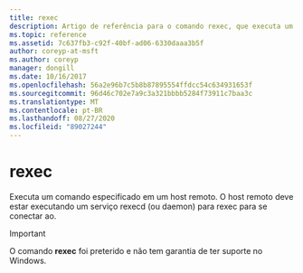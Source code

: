 ```yaml
---
title: rexec
description: Artigo de referência para o comando rexec, que executa um comando especificado em um host remoto. Este comando foi preterido e não tem garantia de suporte em versões futuras do Windows.
ms.topic: reference
ms.assetid: 7c637fb3-c92f-40bf-ad06-6330daaa3b5f
author: coreyp-at-msft
ms.author: coreyp
manager: dongill
ms.date: 10/16/2017
ms.openlocfilehash: 56a2e96b7c5b8b87895554ffdcc54c634931653f
ms.sourcegitcommit: 96d46c702e7a9c3a321bbbb5284f73911c7baa3c
ms.translationtype: MT
ms.contentlocale: pt-BR
ms.lasthandoff: 08/27/2020
ms.locfileid: "89027244"
---
```

# <a name="rexec"></a>rexec

Executa um comando especificado em um host remoto. O host remoto deve estar executando um serviço rexecd (ou daemon) para rexec para se conectar ao.

> [!IMPORTANT]
> O comando **rexec** foi preterido e não tem garantia de ter suporte no Windows.
